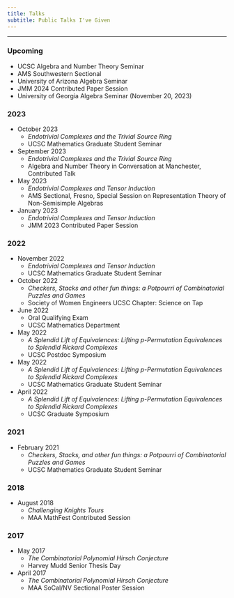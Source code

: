 ```yaml
---
title: Talks
subtitle: Public Talks I've Given
---
```


---

### Upcoming

- UCSC Algebra and Number Theory Seminar 
- AMS Southwestern Sectional 
- University of Arizona Algebra Seminar 
- JMM 2024 Contributed Paper Session 
- University of Georgia Algebra Seminar (November 20, 2023)

### 2023

- October 2023
  - *Endotrivial Complexes and the Trivial Source Ring*
  - UCSC Mathematics Graduate Student Seminar
- September 2023
  - *Endotrivial Complexes and the Trivial Source Ring*
  - Algebra and Number Theory in Conversation at Manchester, Contributed Talk
- May 2023
  - *Endotrivial Complexes and Tensor Induction*
  - AMS Sectional, Fresno, Special Session on Representation Theory of Non-Semisimple Algebras 
- January 2023
  - *Endotrivial Complexes and Tensor Induction*
  - JMM 2023 Contributed Paper Session

### 2022

- November 2022
  - *Endotrivial Complexes and Tensor Induction*
  - UCSC Mathematics Graduate Student Seminar
- October 2022
  - *Checkers, Stacks and other fun things: a Potpourri of Combinatorial Puzzles and Games*
  - Society of Women Engineers UCSC Chapter: Science on Tap
- June 2022
  - Oral Qualifying Exam
  - UCSC Mathematics Department
- May 2022
  - *A Splendid Lift of Equivalences: Lifting p-Permutation Equivalences to Splendid Rickard Complexes*
  - UCSC Postdoc Symposium
- May 2022
  - *A Splendid Lift of Equivalences: Lifting p-Permutation Equivalences to Splendid Rickard Complexes*
  - UCSC Mathematics Graduate Student Seminar
- April 2022
  - *A Splendid Lift of Equivalences: Lifting p-Permutation Equivalences to Splendid Rickard Complexes*
  - UCSC Graduate Symposium

### 2021

- February 2021
  - *Checkers, Stacks, and other fun things: a Potpourri of Combinatorial Puzzles and Games*
  - UCSC Mathematics Graduate Student Seminar

### 2018

- August 2018
  - *Challenging Knights Tours*
  - MAA MathFest Contributed Session

### 2017

- May 2017
  - *The Combinatorial Polynomial Hirsch Conjecture*
  - Harvey Mudd Senior Thesis Day
- April 2017
  - *The Combinatorial Polynomial Hirsch Conjecture*
  - MAA SoCal/NV Sectional Poster Session
 
